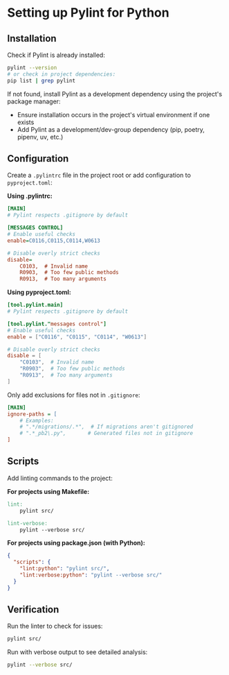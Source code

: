 # Setting up Pylint for Python

## Installation

Check if Pylint is already installed:

```bash
pylint --version
# or check in project dependencies:
pip list | grep pylint
```

If not found, install Pylint as a development dependency using the project's package manager:

- Ensure installation occurs in the project's virtual environment if one exists
- Add Pylint as a development/dev-group dependency (pip, poetry, pipenv, uv, etc.)

## Configuration

Create a `.pylintrc` file in the project root or add configuration to `pyproject.toml`:

**Using .pylintrc:**
```ini
[MAIN]
# Pylint respects .gitignore by default

[MESSAGES CONTROL]
# Enable useful checks
enable=C0116,C0115,C0114,W0613

# Disable overly strict checks
disable=
    C0103,  # Invalid name
    R0903,  # Too few public methods
    R0913,  # Too many arguments
```

**Using pyproject.toml:**
```toml
[tool.pylint.main]
# Pylint respects .gitignore by default

[tool.pylint."messages control"]
# Enable useful checks
enable = ["C0116", "C0115", "C0114", "W0613"]

# Disable overly strict checks
disable = [
    "C0103",  # Invalid name
    "R0903",  # Too few public methods
    "R0913",  # Too many arguments
]
```

Only add exclusions for files not in `.gitignore`:

```ini
[MAIN]
ignore-paths = [
    # Examples:
    # ".*/migrations/.*",  # If migrations aren't gitignored
    # ".*_pb2\.py",       # Generated files not in gitignore
]
```

## Scripts

Add linting commands to the project:

**For projects using Makefile:**
```makefile
lint:
	pylint src/

lint-verbose:
	pylint --verbose src/
```

**For projects using package.json (with Python):**
```json
{
  "scripts": {
    "lint:python": "pylint src/",
    "lint:verbose:python": "pylint --verbose src/"
  }
}
```

## Verification

Run the linter to check for issues:

```bash
pylint src/
```

Run with verbose output to see detailed analysis:

```bash
pylint --verbose src/
```